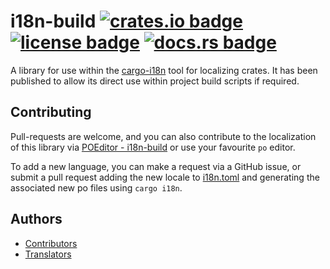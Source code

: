 # i18n-build [![crates.io badge](https://img.shields.io/crates/v/i18n-build.svg)](https://crates.io/crates/i18n-build) [![license badge](https://img.shields.io/github/license/kellpossible/cargo-i18n)](https://github.com/kellpossible/cargo-i18n/blob/master/i18n-build/LICENSE.txt) [![docs.rs badge](https://docs.rs/i18n-build/badge.svg)](https://docs.rs/i18n-build/)

A library for use within the [cargo-i18n](https://crates.io/crates/cargo_i18n) tool for localizing crates. It has been published to allow its direct use within project build scripts if required.

## Contributing

Pull-requests are welcome, and you can also contribute to the localization of this library via [POEditor - i18n-build](https://poeditor.com/join/project/BCW39cVoco) or use your favourite `po` editor.

To add a new language, you can make a request via a GitHub issue, or submit a pull request adding the new locale to [i18n.toml](https://github.com/kellpossible/cargo-i18n/blob/master/i18n.toml) and generating the associated new po files using `cargo i18n`.

## Authors

+ [Contributors](https://github.com/kellpossible/cargo-i18n/graphs/contributors)
+ [Translators](https://github.com/kellpossible/cargo-i18n/blob/master/i18n-build/i18n/TRANSLATORS)